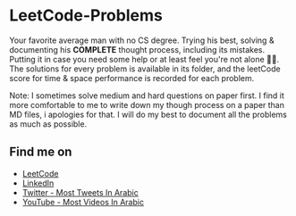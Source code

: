 # LeetCode-Problems

Your favorite average man with no CS degree. Trying his best, solving & documenting his **COMPLETE** thought process, including its mistakes. Putting it in case you need some help or at least feel you're not alone 🙂😊. The solutions for every problem is available in its folder, and the leetCode score for time & space performance is recorded for each problem.

Note: I sometimes solve medium and hard questions on paper first. I find it more comfortable to me to write down my though process on a paper than MD files, i apologies for that. I will do my best to document all the problems as much as possible.

## Find me on

- [LeetCode](https://leetcode.com/AbRahman-ra/)
- [LinkedIn](https://linkedin.com/in/AbRahman-Ra)
- [Twitter - Most Tweets In Arabic](https://twitter.com/AbRahman_Ra)
- [YouTube - Most Videos In Arabic](https://youtube.com/@Abdurrahman-ra)
